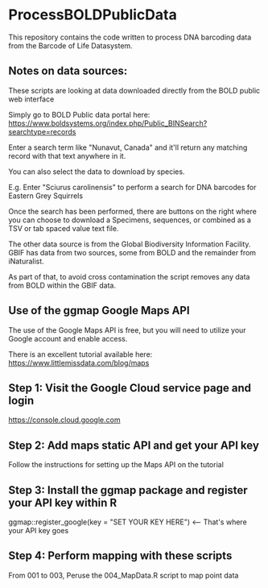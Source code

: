 # ProcessBOLDPublicData

This repository contains the code written to process DNA barcoding data from the Barcode of Life Datasystem.

## Notes on data sources:

These scripts are looking at data downloaded directly from the BOLD public web interface

Simply go to BOLD Public data portal here: https://www.boldsystems.org/index.php/Public_BINSearch?searchtype=records

Enter a search term like "Nunavut, Canada" and it'll return any matching record with that text anywhere in it.

You can also select the data to download by species.

E.g. Enter "Sciurus carolinensis" to perform a search for DNA barcodes for Eastern Grey Squirrels

Once the search has been performed, there are buttons on the right where you can choose to download a Specimens, sequences, or combined as a TSV or tab spaced value text file.

The other data source is from the Global Biodiversity Information Facility. GBIF has data from two sources, some from BOLD and the remainder from iNaturalist.

As part of that, to avoid cross contamination the script removes any data from BOLD within the GBIF data.

## Use of the ggmap Google Maps API

The use of the Google Maps API is free, but you will need to utilize your Google account and enable access.

There is an excellent tutorial available here: https://www.littlemissdata.com/blog/maps

## Step 1: Visit the Google Cloud service page and login
https://console.cloud.google.com 

## Step 2: Add maps static API and get your API key
Follow the instructions for setting up the Maps API on the tutorial

## Step 3: Install the ggmap package and register your API key within R
ggmap::register_google(key = "SET YOUR KEY HERE") <-- That's where your API key goes

## Step 4: Perform mapping with these scripts
From 001 to 003, 
Peruse the 004_MapData.R script to map point data
